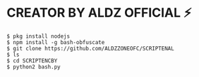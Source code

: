 # CREATOR BY ALDZ OFFICIAL ⚡

```
$ pkg install nodejs
$ npm install -g bash-obfuscate
$ git clone https://github.com/ALDZZONEOFC/SCRIPTENAL
$ ls
$ cd SCRIPTENCBY
$ python2 bash.py
```
